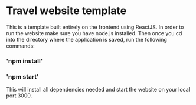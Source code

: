 # Travel website template

This is a template built entirely on the frontend using ReactJS.
In order to run the website make sure you have node.js installed. Then once you cd into the directory where the application is saved, run the following commands:
### 'npm install'
### 'npm start'

This will install all dependencies needed and start the website on your local port 3000. 
